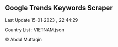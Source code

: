 

## Google Trends Keywords Scraper 
 
Last Update 15-01-2023 , 22:44:29

Country List :
VIETNAM.json



© Abdul Muttaqin 
